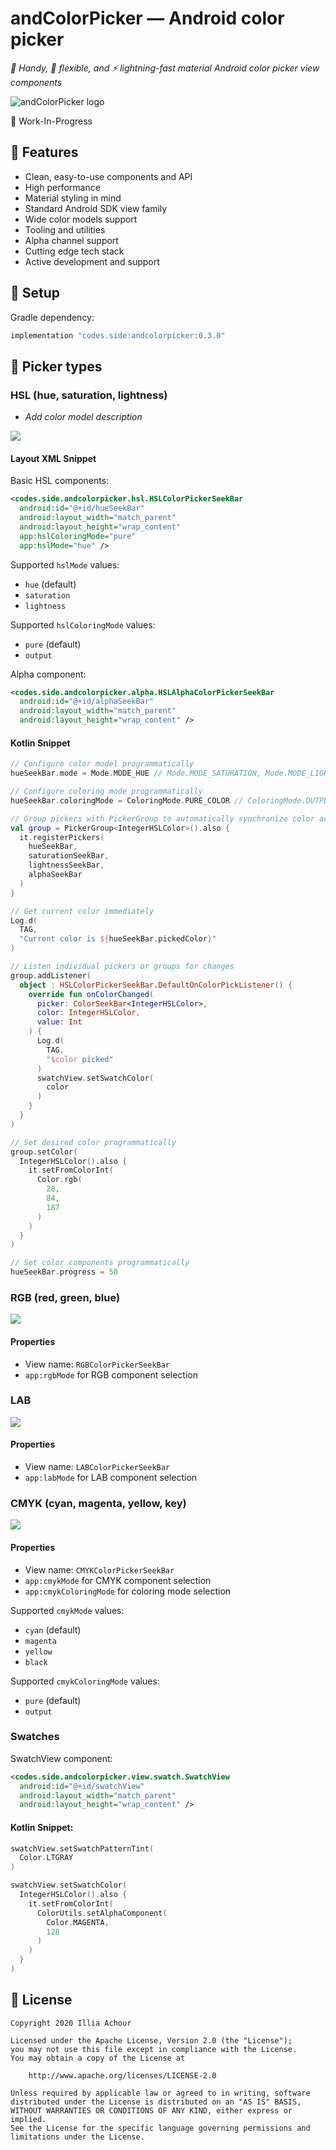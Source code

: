 # andColorPicker — Android color picker

*:avocado: Handy, :snake: flexible, and :zap: lightning-fast material Android color picker view components*

![andColorPicker logo](https://github.com/side-codes/andColorPicker/raw/master/github/logo.png)

:speech_balloon: Work-In-Progress

## :pill: Features

- Clean, easy-to-use components and API
- High performance
- Material styling in mind
- Standard Android SDK view family
- Wide color models support
- Tooling and utilities
- Alpha channel support
- Cutting edge tech stack
- Active development and support

## :hammer: Setup

Gradle dependency:

```gradle
implementation "codes.side:andcolorpicker:0.3.0"
```

## :art: Picker types

### HSL (hue, saturation, lightness)

- *Add color model description*

![](https://github.com/side-codes/andColorPicker/raw/master/github/seek_bar_hsl_pure.png)

#### Layout XML Snippet

Basic HSL components:
```xml
<codes.side.andcolorpicker.hsl.HSLColorPickerSeekBar
  android:id="@+id/hueSeekBar"
  android:layout_width="match_parent"
  android:layout_height="wrap_content"
  app:hslColoringMode="pure"
  app:hslMode="hue" />
```

Supported `hslMode` values:
- `hue` (default)
- `saturation`
- `lightness`

Supported `hslColoringMode` values:
- `pure` (default)
- `output`

Alpha component:
```xml
<codes.side.andcolorpicker.alpha.HSLAlphaColorPickerSeekBar
  android:id="@+id/alphaSeekBar"
  android:layout_width="match_parent"
  android:layout_height="wrap_content" />
```

#### Kotlin Snippet
```kotlin
// Configure color model programmatically
hueSeekBar.mode = Mode.MODE_HUE // Mode.MODE_SATURATION, Mode.MODE_LIGHTNESS

// Configure coloring mode programmatically
hueSeekBar.coloringMode = ColoringMode.PURE_COLOR // ColoringMode.OUTPUT_COLOR

// Group pickers with PickerGroup to automatically synchronize color across them
val group = PickerGroup<IntegerHSLColor>().also {
  it.registerPickers(
    hueSeekBar,
    saturationSeekBar,
    lightnessSeekBar,
    alphaSeekBar
  )
}

// Get current color immediately
Log.d(
  TAG,
  "Current color is ${hueSeekBar.pickedColor}"
)

// Listen individual pickers or groups for changes
group.addListener(
  object : HSLColorPickerSeekBar.DefaultOnColorPickListener() {
    override fun onColorChanged(
      picker: ColorSeekBar<IntegerHSLColor>,
      color: IntegerHSLColor,
      value: Int
    ) {
      Log.d(
        TAG,
        "$color picked"
      )
      swatchView.setSwatchColor(
        color
      )
    }
  }
)

// Set desired color programmatically
group.setColor(
  IntegerHSLColor().also {
    it.setFromColorInt(
      Color.rgb(
        28,
        84,
        187
      )
    )
  }
)

// Set color components programmatically
hueSeekBar.progress = 50
```

### RGB (red, green, blue)

![](https://github.com/side-codes/andColorPicker/raw/master/github/seek_bar_rgb_pure.png)

#### Properties

- View name: ```RGBColorPickerSeekBar```
- ```app:rgbMode``` for RGB component selection

### LAB

![](https://github.com/side-codes/andColorPicker/raw/master/github/seek_bar_lab_output.png)

#### Properties

- View name: ```LABColorPickerSeekBar```
- ```app:labMode``` for LAB component selection

### CMYK (cyan, magenta, yellow, key)

![](https://github.com/side-codes/andColorPicker/raw/master/github/seek_bar_cmyk_pure.png)

#### Properties

- View name: ```CMYKColorPickerSeekBar```
- ```app:cmykMode``` for CMYK component selection
- ```app:cmykColoringMode``` for coloring mode selection

Supported `cmykMode` values:
- `cyan` (default)
- `magenta`
- `yellow`
- `black`

Supported `cmykColoringMode` values:
- `pure` (default)
- `output`

### Swatches

SwatchView component:
```xml
<codes.side.andcolorpicker.view.swatch.SwatchView
  android:id="@+id/swatchView"
  android:layout_width="match_parent"
  android:layout_height="wrap_content" />
```

#### Kotlin Snippet:
```kotlin
swatchView.setSwatchPatternTint(
  Color.LTGRAY
)

swatchView.setSwatchColor(
  IntegerHSLColor().also {
    it.setFromColorInt(
      ColorUtils.setAlphaComponent(
        Color.MAGENTA,
        128
      )
    )
  }
)
```

## :memo: License

```
Copyright 2020 Illia Achour

Licensed under the Apache License, Version 2.0 (the "License");
you may not use this file except in compliance with the License.
You may obtain a copy of the License at

    http://www.apache.org/licenses/LICENSE-2.0

Unless required by applicable law or agreed to in writing, software
distributed under the License is distributed on an "AS IS" BASIS,
WITHOUT WARRANTIES OR CONDITIONS OF ANY KIND, either express or implied.
See the License for the specific language governing permissions and
limitations under the License.
```
